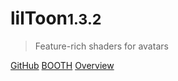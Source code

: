 <h1>lilToon<small>1.3.2</small></h1>

> Feature-rich shaders for avatars

[GitHub](https://github.com/lilxyzw/lilToon/releases)
[BOOTH](https://lilxyzw.booth.pm/items/3087170)
[Overview](#Overview)